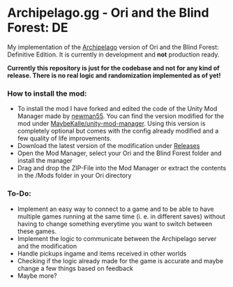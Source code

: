 # Archipelago.gg -  Ori and the Blind Forest: DE
My implementation of the [Archipelago](https://archipelago.gg) version of Ori and the Blind Forest: Definitive Edition. It is currently in development and **not** production ready. 

**Currently this repository is just for the codebase and not for any kind of release. There is no real logic and randomization implemented as of yet!**

### How to install the mod:
 - To install the mod I have forked and edited the code of the Unity Mod Manager made by [newman55](https://github.com/newman55). You can find the version modified for the mod under [MaybeKalle/unity-mod-manager](https://github.com/MaybeKalle/unity-mod-manager). Using this version is completely optional but comes with the config already modified and a few quality of life improvements.
 - Download the latest version of the modification under [Releases](https://github.com/MaybeKalle/ArchipelagoOriDE/releases/latest)
 - Open the Mod Manager, select your Ori and the Blind Forest folder and install the manager
 - Drag and drop the ZIP-File into the Mod Manager or extract the contents in the /Mods folder in your Ori directory

### To-Do:
 - Implement an easy way to connect to a game and to be able to have multiple games running at the same time (i. e. in different saves) without having to change something everytime you want to switch between these games.
 - Implement the logic to communicate between the Archipelago server and the modification
 - Handle pickups ingame and items received in other worlds
 - Checking if the logic already made for the game is accurate and maybe change a few things based on feedback
 - Maybe more?